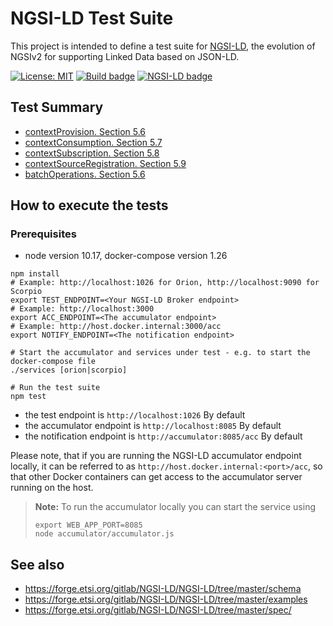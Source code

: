 # NGSI-LD Test Suite

This project is intended to define a test suite for [NGSI-LD](https://www.etsi.org/deliver/etsi_gs/CIM/001_099/009/01.03.01_60/gs_cim009v010301p.pdf),
the evolution of NGSIv2 for supporting Linked Data based on JSON-LD.

[![License: MIT](https://img.shields.io/github/license/FIWARE/NGSI-LD_TestSuite.svg)](https://opensource.org/licenses/MIT)
[![Build badge](https://img.shields.io/travis/FIWARE/NGSI-LD_TestSuite.svg?branch=master "Travis build status")](https://travis-ci.org/FIWARE/NGSI-LD_TestSuite/?branch=master)
[![NGSI-LD badge](https://img.shields.io/badge/NGSI-LD-red.svg)](https://www.etsi.org/deliver/etsi_gs/CIM/001_099/009/01.01.01_60/gs_CIM009v010101p.pdf)

## Test Summary

* [contextProvision. Section 5.6](./)
* [contextConsumption. Section 5.7](./contextConsumption)
* [contextSubscription. Section 5.8](./contextSubscription)
* [contextSourceRegistration. Section 5.9](./contextSourceRegistration)
* [batchOperations. Section 5.6](./batchOperations)

## How to execute the tests

### Prerequisites

* node version 10.17, docker-compose version 1.26


```console
npm install
# Example: http://localhost:1026 for Orion, http://localhost:9090 for Scorpio
export TEST_ENDPOINT=<Your NGSI-LD Broker endpoint>
# Example: http://localhost:3000
export ACC_ENDPOINT=<The accumulator endpoint>
# Example: http://host.docker.internal:3000/acc
export NOTIFY_ENDPOINT=<The notification endpoint>

# Start the accumulator and services under test - e.g. to start the docker-compose file
./services [orion|scorpio]

# Run the test suite
npm test
```

-  the test endpoint is `http://localhost:1026` By default
-  the accumulator endpoint is `http://localhost:8085` By default
-  the notification endpoint is `http://accumulator:8085/acc` By default

Please note, that if you are running the NGSI-LD accumulator endpoint locally,
it can be referred to as  `http://host.docker.internal:<port>/acc`, so that  other Docker containers can get access to the accumulator server running on the host.

> **Note:** To run the accumulator locally you can start the service using
> ```console
> export WEB_APP_PORT=8085
> node accumulator/accumulator.js
> ```

## See also

* https://forge.etsi.org/gitlab/NGSI-LD/NGSI-LD/tree/master/schema
* https://forge.etsi.org/gitlab/NGSI-LD/NGSI-LD/tree/master/examples
* https://forge.etsi.org/gitlab/NGSI-LD/NGSI-LD/tree/master/spec/
